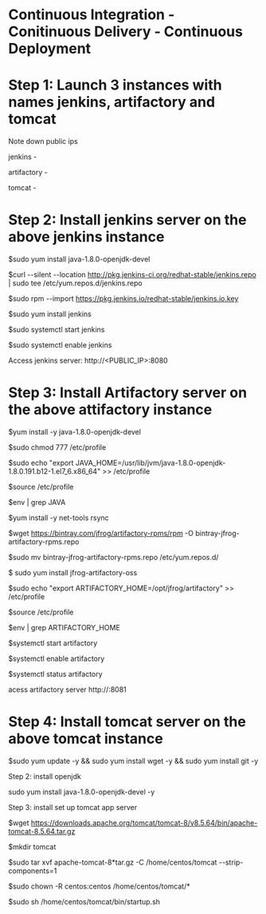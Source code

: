 # Continuous Integration - Conitinuous Delivery - Continuous Deployment

# Step 1: Launch 3 instances with names  jenkins, artifactory and tomcat

Note down public ips

jenkins -

artifactory -

tomcat - 


# Step 2: Install jenkins server on the above jenkins instance

$sudo yum install java-1.8.0-openjdk-devel

$curl --silent --location http://pkg.jenkins-ci.org/redhat-stable/jenkins.repo | sudo tee /etc/yum.repos.d/jenkins.repo

$sudo rpm --import https://pkg.jenkins.io/redhat-stable/jenkins.io.key

$sudo yum install jenkins

$sudo systemctl start jenkins

$sudo systemctl enable jenkins

Access jenkins server:  http://<PUBLIC_IP>:8080


# Step 3: Install Artifactory server on the above attifactory instance

$yum install -y java-1.8.0-openjdk-devel

$sudo chmod 777 /etc/profile

$sudo echo "export JAVA_HOME=/usr/lib/jvm/java-1.8.0-openjdk-1.8.0.191.b12-1.el7_6.x86_64" >> /etc/profile

$source /etc/profile

$env | grep JAVA

$yum install -y net-tools rsync

$wget https://bintray.com/jfrog/artifactory-rpms/rpm -O bintray-jfrog-artifactory-rpms.repo

$sudo mv bintray-jfrog-artifactory-rpms.repo /etc/yum.repos.d/

$ sudo yum install jfrog-artifactory-oss

$sudo echo "export ARTIFACTORY_HOME=/opt/jfrog/artifactory" >> /etc/profile

$source /etc/profile

$env | grep ARTIFACTORY_HOME

$systemctl start artifactory

$systemctl enable artifactory

$systemctl status artifactory

acess artifactory  server  http://<public ip>:8081



# Step 4: Install tomcat server on the above tomcat instance

$sudo yum update -y && sudo yum install wget -y && sudo yum install git -y

Step 2: install openjdk

sudo yum install java-1.8.0-openjdk-devel -y

Step 3: install set up tomcat app server

$wget https://downloads.apache.org/tomcat/tomcat-8/v8.5.64/bin/apache-tomcat-8.5.64.tar.gz

$mkdir tomcat

$sudo tar xvf apache-tomcat-8*tar.gz -C /home/centos/tomcat --strip-components=1

$sudo chown -R centos:centos /home/centos/tomcat/*

$sudo sh /home/centos/tomcat/bin/startup.sh
